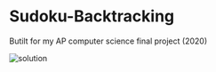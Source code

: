 # Sudoku-Backtracking
Butilt for my AP computer science final project (2020)

![solution](https://user-images.githubusercontent.com/64924548/90661432-320b1880-e215-11ea-95fe-b8832d63cb32.gif)
